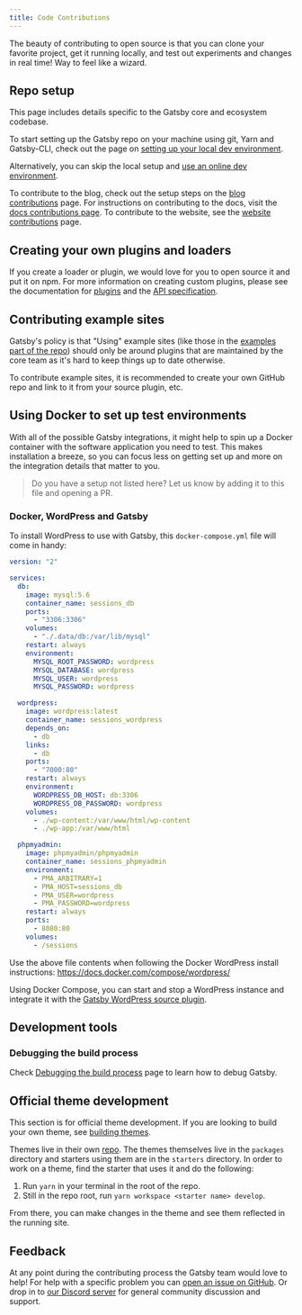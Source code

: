 ```yaml
---
title: Code Contributions
---
```


The beauty of contributing to open source is that you can clone your favorite project, get it running locally, and test out experiments and changes in real time! Way to feel like a wizard.

## Repo setup

This page includes details specific to the Gatsby core and ecosystem codebase.

To start setting up the Gatsby repo on your machine using git, Yarn and Gatsby-CLI, check out the page on [setting up your local dev environment](/contributing/setting-up-your-local-dev-environment/).

Alternatively, you can skip the local setup and [use an online dev environment](/contributing/using-an-online-dev-environment/).

To contribute to the blog, check out the setup steps on the [blog contributions](/contributing/blog-contributions/) page. For instructions on contributing to the docs, visit the [docs contributions page](/contributing/docs-contributions/). To contribute to the website, see the [website contributions](/contributing/website-contributions/) page.

## Creating your own plugins and loaders

If you create a loader or plugin, we would love for you to open source it and put it on npm. For more information on creating custom plugins, please see the documentation for [plugins](/docs/plugins/) and the [API specification](/docs/api-specification/).

## Contributing example sites

Gatsby's policy is that "Using" example sites (like those in the [examples part of the repo](https://github.com/gatsbyjs/gatsby/tree/master/examples)) should only be around plugins that are maintained by the core team as it's hard to keep things up to date otherwise.

To contribute example sites, it is recommended to create your own GitHub repo and link to it from your source plugin, etc.

## Using Docker to set up test environments

With all of the possible Gatsby integrations, it might help to spin up a Docker container with the software application you need to test. This makes installation a breeze, so you can focus less on getting set up and more on the integration details that matter to you.

> Do you have a setup not listed here? Let us know by adding it to this file and opening a PR.

### Docker, WordPress and Gatsby

To install WordPress to use with Gatsby, this `docker-compose.yml` file will come in handy:

```yaml:title=docker-compose.yml
version: "2"

services:
  db:
    image: mysql:5.6
    container_name: sessions_db
    ports:
      - "3306:3306"
    volumes:
      - "./.data/db:/var/lib/mysql"
    restart: always
    environment:
      MYSQL_ROOT_PASSWORD: wordpress
      MYSQL_DATABASE: wordpress
      MYSQL_USER: wordpress
      MYSQL_PASSWORD: wordpress

  wordpress:
    image: wordpress:latest
    container_name: sessions_wordpress
    depends_on:
      - db
    links:
      - db
    ports:
      - "7000:80"
    restart: always
    environment:
      WORDPRESS_DB_HOST: db:3306
      WORDPRESS_DB_PASSWORD: wordpress
    volumes:
      - ./wp-content:/var/www/html/wp-content
      - ./wp-app:/var/www/html

  phpmyadmin:
    image: phpmyadmin/phpmyadmin
    container_name: sessions_phpmyadmin
    environment:
      - PMA_ARBITRARY=1
      - PMA_HOST=sessions_db
      - PMA_USER=wordpress
      - PMA_PASSWORD=wordpress
    restart: always
    ports:
      - 8080:80
    volumes:
      - /sessions
```

Use the above file contents when following the Docker WordPress install instructions: https://docs.docker.com/compose/wordpress/

Using Docker Compose, you can start and stop a WordPress instance and integrate it with the [Gatsby WordPress source plugin](/docs/sourcing-from-wordpress/).

## Development tools

### Debugging the build process

Check [Debugging the build process](/docs/debugging-the-build-process/) page to learn how to debug Gatsby.

## Official theme development

This section is for official theme development. If you are looking
to build your own theme, see [building themes](/docs/themes/building-themes/).

Themes live in their own [repo](https://github.com/gatsbyjs/themes). The themes themselves live in the `packages` directory and starters using them are in the `starters` directory. In order to work on a theme, find the starter that uses it and do the following:

1. Run `yarn` in your terminal in the root of the repo.
2. Still in the repo root, run `yarn workspace <starter name> develop`.

From there, you can make changes in the theme and see them reflected in the running site.

## Feedback

At any point during the contributing process the Gatsby team would love to help! For help with a specific problem you can [open an issue on GitHub](/contributing/how-to-file-an-issue/). Or drop in to [our Discord server](https://gatsby.dev/discord) for general community discussion and support.
